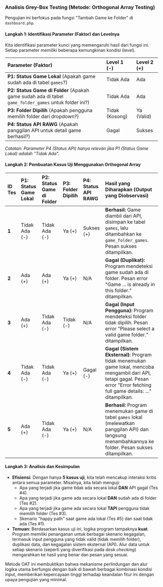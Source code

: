 ### Analisis Grey-Box Testing (Metode: Orthogonal Array Testing)

Pengujian ini berfokus pada fungsi "Tambah Game ke Folder" di `dashboard.php`.

#### Langkah 1: Identifikasi Parameter (Faktor) dan Levelnya

Kita identifikasi parameter kunci yang memengaruhi hasil dari fungsi ini. Setiap parameter memiliki beberapa kemungkinan kondisi (level).

| Parameter (Faktor) | Level 1 (-) | Level 2 (+) |
| :--- | :--- | :--- |
| **P1: Status Game Lokal** (Apakah game sudah ada di tabel `games`?) | Tidak Ada | Ada |
| **P2: Status Game di Folder** (Apakah game sudah ada di tabel `game_folder_games` untuk folder ini?) | Tidak Ada | Ada |
| **P3: Folder Dipilih** (Apakah pengguna memilih folder dari dropdown?) | Tidak (Kosong) | Ya (Valid) |
| **P4: Status API RAWG** (Apakah panggilan API untuk detail game berhasil?) | Gagal | Sukses |

*Catatan: Parameter P4 (Status API) hanya relevan jika P1 (Status Game Lokal) adalah "Tidak Ada".*

#### Langkah 2: Pembuatan Kasus Uji Menggunakan Orthogonal Array

| ID Tes | **P1: Status Game Lokal** | **P2: Status Game di Folder** | **P3: Folder Dipilih** | **P4: Status API RAWG** | Hasil yang Diharapkan (Output yang Diobservasi) |
| :--- | :--- | :--- | :--- | :--- | :--- |
| **1** | Tidak Ada (-) | Tidak Ada (-) | Ya (+) | Sukses (+) | **Berhasil:** Game diambil dari API, disimpan ke tabel `games`, lalu ditambahkan ke `game_folder_games`. Pesan sukses ditampilkan. |
| **2** | Ada (+) | Ada (+) | Ya (+) | N/A | **Gagal (Duplikat):** Program mendeteksi game sudah ada di folder. Pesan error "Game ... is already in this folder." ditampilkan. |
| **3** | Ada (+) | Tidak Ada (-) | Tidak (-) | N/A | **Gagal (Input Pengguna):** Program mendeteksi folder tidak dipilih. Pesan error "Please select a valid game folder." ditampilkan. |
| **4** | Tidak Ada (-) | Tidak Ada (-) | Ya (+) | Gagal (-) | **Gagal (Sistem Eksternal):** Program tidak menemukan game lokal, mencoba mengambil dari API, tetapi gagal. Pesan error "Error fetching full game details: ..." ditampilkan. |
| **5** | Ada (+) | Tidak Ada (-) | Ya (+) | N/A | **Berhasil:** Program menemukan game di tabel `games` lokal (melewatkan panggilan API) dan langsung menambahkannya ke folder. Pesan sukses ditampilkan. |

#### Langkah 3: Analisis dan Kesimpulan

* **Efisiensi:** Dengan hanya **5 kasus uji**, kita telah mencakup interaksi kritis antara semua parameter. Misalnya, kita telah menguji:
    * Apa yang terjadi jika game tidak ada secara lokal **DAN** API gagal (Tes #4).
    * Apa yang terjadi jika game ada secara lokal **DAN** sudah ada di folder (Tes #2).
    * Apa yang terjadi jika game ada secara lokal **TAPI** pengguna tidak memilih folder (Tes #3).
    * Skenario "happy path" saat game ada lokal (Tes #5) dan saat tidak ada (Tes #1).
* **Temuan:** Berdasarkan kasus uji ini, logika program tampaknya **kuat**. Program memiliki penanganan untuk berbagai skenario kegagalan, termasuk input pengguna yang tidak valid (tidak memilih folder), duplikasi data, dan kegagalan sistem eksternal (API). Alur data untuk setiap skenario (seperti yang diverifikasi pada *desk checking*) mengarahkan ke hasil yang benar dan pesan yang sesuai.

Metode OAT ini membuktikan bahwa mekanisme perlindungan dan alur logika utama berfungsi dengan baik di bawah berbagai kombinasi kondisi input, memberikan kepercayaan tinggi terhadap keandalan fitur ini dengan upaya pengujian yang minimal.